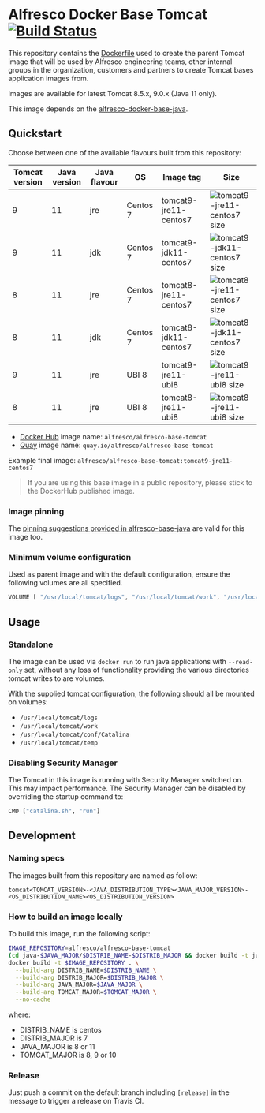 # Alfresco Docker Base Tomcat [![Build Status](https://img.shields.io/github/workflow/status/Alfresco/alfresco-docker-base-tomcat/Alfresco%20tomcat%20base%20Docker%20image)](https://github.com/Alfresco/alfresco-docker-base-tomcat/actions/workflows/main.yml)

This repository contains the [Dockerfile](Dockerfile) used to create the parent
Tomcat image that will be used by Alfresco engineering teams, other internal
groups in the organization, customers and partners to create Tomcat bases
application images from.

Images are available for latest Tomcat 8.5.x, 9.0.x (Java 11 only).

This image depends on the [alfresco-docker-base-java](https://github.com/Alfresco/alfresco-docker-base-java).

## Quickstart

Choose between one of the available flavours built from this repository:

Tomcat version | Java version | Java flavour | OS       | Image tag             | Size
---------------|--------------|--------------|----------|-----------------------|---------------------------------
9              | 11           | jre          | Centos 7 | tomcat9-jre11-centos7 | ![tomcat9-jre11-centos7 size][1]
9              | 11           | jdk          | Centos 7 | tomcat9-jdk11-centos7 | ![tomcat9-jdk11-centos7 size][2]
8              | 11           | jre          | Centos 7 | tomcat8-jre11-centos7 | ![tomcat8-jre11-centos7 size][3]
8              | 11           | jdk          | Centos 7 | tomcat8-jdk11-centos7 | ![tomcat8-jdk11-centos7 size][4]
9              | 11           | jre          | UBI 8    | tomcat9-jre11-ubi8    | ![tomcat9-jre11-ubi8 size][5]
8              | 11           | jre          | UBI 8    | tomcat8-jre11-ubi8    | ![tomcat8-jre11-ubi8 size][6]

[1]: https://img.shields.io/docker/image-size/alfresco/alfresco-base-tomcat/tomcat9-jre11-centos7
[2]: https://img.shields.io/docker/image-size/alfresco/alfresco-base-tomcat/tomcat9-jdk11-centos7
[3]: https://img.shields.io/docker/image-size/alfresco/alfresco-base-tomcat/tomcat8-jre11-centos7
[4]: https://img.shields.io/docker/image-size/alfresco/alfresco-base-tomcat/tomcat8-jdk11-centos7
[5]: https://img.shields.io/docker/image-size/alfresco/alfresco-base-tomcat/tomcat9-jre11-ubi8
[6]: https://img.shields.io/docker/image-size/alfresco/alfresco-base-tomcat/tomcat8-jre11-ubi8

* [Docker Hub](https://hub.docker.com/r/alfresco/alfresco-base-tomcat) image name: `alfresco/alfresco-base-tomcat`
* [Quay](https://quay.io/repository/alfresco/alfresco-base-tomcat) image name: `quay.io/alfresco/alfresco-base-tomcat`

Example final image: `alfresco/alfresco-base-tomcat:tomcat9-jre11-centos7`

> If you are using this base image in a public repository, please stick to the DockerHub published image.

### Image pinning

The [pinning suggestions provided in alfresco-base-java](https://github.com/Alfresco/alfresco-docker-base-java/blob/master/README.md#image-pinning) are valid for this image too.

### Minimum volume configuration

Used as parent image and with the default configuration, ensure the following
volumes are all specified.

```bash
VOLUME [ "/usr/local/tomcat/logs", "/usr/local/tomcat/work", "/usr/local/tomcat/conf/Catalina", "/usr/local/tomcat/temp" ]
```

## Usage

### Standalone

The image can be used via `docker run` to run java applications with `--read-only` set,
without any loss of functionality providing the various directories tomcat writes to are volumes.

With the supplied tomcat configuration, the following should all be mounted on volumes:

* `/usr/local/tomcat/logs`
* `/usr/local/tomcat/work`
* `/usr/local/tomcat/conf/Catalina`
* `/usr/local/tomcat/temp`

### Disabling Security Manager

The Tomcat in this image is running with Security Manager switched on. This may impact performance. The Security Manager can be disabled by overriding the startup command to:

```bash
CMD ["catalina.sh", "run"]
```

## Development

### Naming specs

The images built from this repository are named as follow:

`tomcat<TOMCAT_VERSION>-<JAVA_DISTRIBUTION_TYPE><JAVA_MAJOR_VERSION>-<OS_DISTRIBUTION_NAME><OS_DISTRIBUTION_VERSION>`

### How to build an image locally

To build this image, run the following script:

```bash
IMAGE_REPOSITORY=alfresco/alfresco-base-tomcat
(cd java-$JAVA_MAJOR/$DISTRIB_NAME-$DISTRIB_MAJOR && docker build -t java-$JAVA_MAJOR-$DISTRIB_NAME-$DISTRIB_MAJOR .)
docker build -t $IMAGE_REPOSITORY . \
  --build-arg DISTRIB_NAME=$DISTRIB_NAME \
  --build-arg DISTRIB_MAJOR=$DISTRIB_MAJOR \
  --build-arg JAVA_MAJOR=$JAVA_MAJOR \
  --build-arg TOMCAT_MAJOR=$TOMCAT_MAJOR \
  --no-cache
```

where:

* DISTRIB_NAME is centos
* DISTRIB_MAJOR is 7
* JAVA_MAJOR is 8 or 11
* TOMCAT_MAJOR is 8, 9 or 10

### Release

Just push a commit on the default branch including `[release]` in the message to trigger a release on Travis CI.
